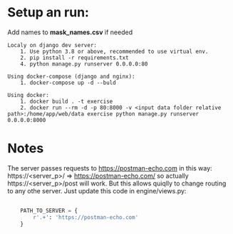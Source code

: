 
# Setup an run:

Add names to **mask_names.csv** if needed

    Localy on django dev server:
        1. Use python 3.8 or above, recommended to use virtual env.
        2. pip install -r requirements.txt
        4. python manage.py runserver 0.0.0.0:80
    
    Using docker-compose (django and nginx):
        1. docker-compose up -d --buld
    
    Using docker:
        1. docker build . -t exercise
        2. docker run --rm -d -p 80:8000 -v <input data folder relative path>:/home/app/web/data exercise python manage.py runserver 0.0.0.0:8000

# Notes
  The server passes requests to https://postman-echo.com in this way:
  https://<server_p>/<endpoint> => https://postman-echo.com/<endpoint>
  so actually https://<server_p>/post will work. But this allows quiqlly to change routing to any othe server. Just update this code in engine/views.py:
```python
    
    PATH_TO_SERVER = {
        r'.+': 'https://postman-echo.com'
    }
```
